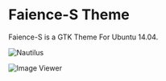Faience-S Theme
==============
Faience-S is a GTK Theme For Ubuntu 14.04.

![Nautilus](https://raw.githubusercontent.com/sagarpanchal/faience-s-gtk-theme/master/screenshots/screen_1_1366x768.png "Nautilus 3.10.1 on Ubuntu 14.04")

![Image Viewer](https://raw.githubusercontent.com/sagarpanchal/faience-s-gtk-theme/master/screenshots/screen_2_1366x768.png "Image Viewer 3.10.2 on Ubuntu 14.04")
